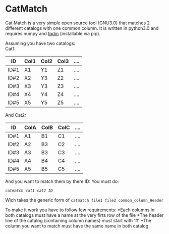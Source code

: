 # CatMatch

Cat Match is a very simple open source tool (GNU3.0) that matches 2 different catalogs with one common column. It is written in python3.0 and requires numpy and [tqdm](hhttps://github.com/tqdm/tqdm) (installable via pip).

Assuming you have two catalogs:  
Cat1:  

ID | Col1 | Col2 | Col3| ....
------------ | ------------- | --------- |  ------- |----
ID#1 | X1 |Y1|Z1|....
ID#2 | X2 |Y3|Z2|....
ID#3 | X3 |Y3|Z3|....
ID#4 | X4 |Y4|Z4|....
ID#5 | X5 |Y5|Z5|....


And Cat2:  

ID | ColA | ColB | ColC| ....
------------ | ------------- | --------- |  ------- |----
ID#1 | A1 |B1|C1|....
ID#2 | A2 |B3|C2|....
ID#3 | A3 |B3|C3|....
ID#4 | A4 |B4|C4|....
ID#5 | A5 |B5|C5|....

And you want to match them by there ID: You must do:

*`catmatch cat1 cat2 ID`*

Wich takes the generic form of `catmatch file1 file2 common_column_Header`

To make it work you have to follow few requirements:
*Each columns in both catalogs must have a name at the very firts row of the file
*The header line of the catalog (containing column names) must start with '#'
*The column you want to match must have the same name in both catalog
